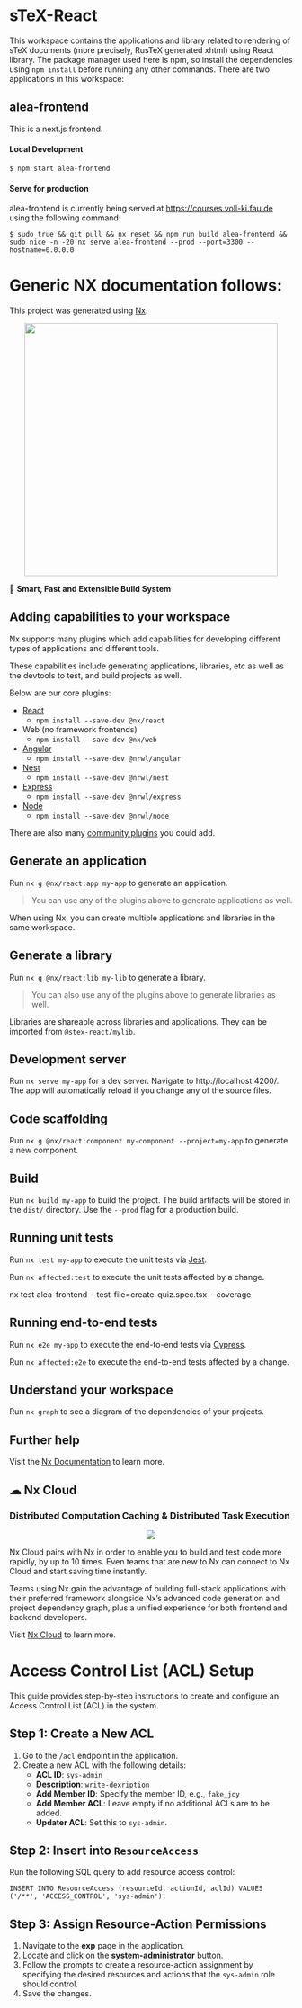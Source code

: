 # sTeX-React

This workspace contains the applications and library related to rendering of sTeX documents (more precisely, RusTeX generated xhtml) using React library. The package manager used here is npm, so install the dependencies using `npm install` before running any other commands. There are two applications in this workspace:

## alea-frontend

This is a next.js frontend.

#### Local Development

```
$ npm start alea-frontend
```

#### Serve for production

alea-frontend is currently being served at https://courses.voll-ki.fau.de using the following command:

```
$ sudo true && git pull && nx reset && npm run build alea-frontend && sudo nice -n -20 nx serve alea-frontend --prod --port=3300 --hostname=0.0.0.0
```

# Generic NX documentation follows:

This project was generated using [Nx](https://nx.dev).

<p style="text-align: center;"><img src="https://raw.githubusercontent.com/nrwl/nx/master/images/nx-logo.png" width="450"></p>

🔎 **Smart, Fast and Extensible Build System**

## Adding capabilities to your workspace

Nx supports many plugins which add capabilities for developing different types of applications and different tools.

These capabilities include generating applications, libraries, etc as well as the devtools to test, and build projects as well.

Below are our core plugins:

- [React](https://reactjs.org)
  - `npm install --save-dev @nx/react`
- Web (no framework frontends)
  - `npm install --save-dev @nx/web`
- [Angular](https://angular.io)
  - `npm install --save-dev @nrwl/angular`
- [Nest](https://nestjs.com)
  - `npm install --save-dev @nrwl/nest`
- [Express](https://expressjs.com)
  - `npm install --save-dev @nrwl/express`
- [Node](https://nodejs.org)
  - `npm install --save-dev @nrwl/node`

There are also many [community plugins](https://nx.dev/community) you could add.

## Generate an application

Run `nx g @nx/react:app my-app` to generate an application.

> You can use any of the plugins above to generate applications as well.

When using Nx, you can create multiple applications and libraries in the same workspace.

## Generate a library

Run `nx g @nx/react:lib my-lib` to generate a library.

> You can also use any of the plugins above to generate libraries as well.

Libraries are shareable across libraries and applications. They can be imported from `@stex-react/mylib`.

## Development server

Run `nx serve my-app` for a dev server. Navigate to http://localhost:4200/. The app will automatically reload if you change any of the source files.

## Code scaffolding

Run `nx g @nx/react:component my-component --project=my-app` to generate a new component.

## Build

Run `nx build my-app` to build the project. The build artifacts will be stored in the `dist/` directory. Use the `--prod` flag for a production build.

## Running unit tests

Run `nx test my-app` to execute the unit tests via [Jest](https://jestjs.io).

Run `nx affected:test` to execute the unit tests affected by a change.

nx test alea-frontend --test-file=create-quiz.spec.tsx  --coverage

## Running end-to-end tests

Run `nx e2e my-app` to execute the end-to-end tests via [Cypress](https://www.cypress.io).

Run `nx affected:e2e` to execute the end-to-end tests affected by a change.

## Understand your workspace

Run `nx graph` to see a diagram of the dependencies of your projects.

## Further help

Visit the [Nx Documentation](https://nx.dev) to learn more.

## ☁ Nx Cloud

### Distributed Computation Caching & Distributed Task Execution

<p style="text-align: center;"><img src="https://raw.githubusercontent.com/nrwl/nx/master/images/nx-cloud-card.png"></p>

Nx Cloud pairs with Nx in order to enable you to build and test code more rapidly, by up to 10 times. Even teams that are new to Nx can connect to Nx Cloud and start saving time instantly.

Teams using Nx gain the advantage of building full-stack applications with their preferred framework alongside Nx’s advanced code generation and project dependency graph, plus a unified experience for both frontend and backend developers.

Visit [Nx Cloud](https://nx.app/) to learn more.

# Access Control List (ACL) Setup

This guide provides step-by-step instructions to create and configure an Access Control List (ACL) in the system.

## Step 1: Create a New ACL

1. Go to the `/acl` endpoint in the application.
2. Create a new ACL with the following details:
   - **ACL ID**: `sys-admin`
   - **Description**: `write-dexription`
   - **Add Member ID**: Specify the member ID, e.g., `fake_joy`
   - **Add Member ACL**: Leave empty if no additional ACLs are to be added.
   - **Updater ACL**: Set this to `sys-admin`.

## Step 2: Insert into `ResourceAccess`

Run the following SQL query to add resource access control:

   ```INSERT INTO ResourceAccess (resourceId, actionId, aclId) VALUES ('/**', 'ACCESS_CONTROL', 'sys-admin');```

## Step 3: Assign Resource-Action Permissions

1. Navigate to the **exp** page in the application.
2. Locate and click on the **system-administrator** button.
3. Follow the prompts to create a resource-action assignment by specifying the desired resources and actions that the `sys-admin` role should control.
4. Save the changes.
